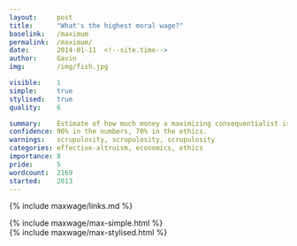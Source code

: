 ```yaml
---
layout:     post
title:      "What's the highest moral wage?"
baselink:   /maximum
permalink:  /maximum/
date:       2014-01-11  <!--site.time-->
author:     Gavin   
img:		/img/fish.jpg

visible:    1
simple:		true
stylised:	true
quality:    6

summary:    Estimate of how much money a maximizing consequentialist is allowed.
confidence:	90% in the numbers, 70% in the ethics.
warnings:   scrupulosity, scrupulosity, scrupulosity
categories: effective-altruism, economics, ethics
importance: 8
pride:		5
wordcount: 	2169
started:    2013
---
```


{%	include maxwage/links.md	%} 



<div id="simple" class="tabContent">
	{%	include maxwage/max-simple.html	%}
</div>

<div id="stylised" class="tabContent defaultOpen">
	{%	include maxwage/max-stylised.html	%}
</div>

<br><br>


